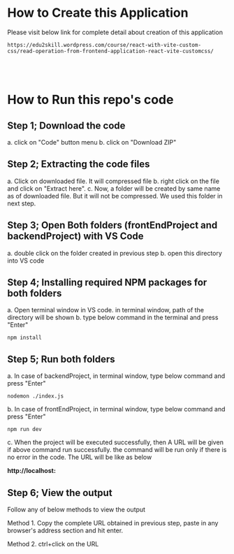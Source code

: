 # How to Create this Application

Please visit below link for complete detail about creation of this application

```
https://edu2skill.wordpress.com/course/react-with-vite-custom-css/read-operation-from-frontend-application-react-vite-customcss/
```

<br />
<br />

# How to Run this repo's code

## Step 1; Download the code

a. click on "Code" button menu
b. click on "Download ZIP"

## Step 2; Extracting the code files

a. Click on downloaded file. It will compressed file
b. right click on the file and click on "Extract here".
c. Now, a folder will be created by same name as of downloaded file. But it will not be compressed. We used this folder in next step.

## Step 3; Open Both folders (frontEndProject and backendProject) with VS Code

a. double click on the folder created in previous step
b. open this directory into VS code

## Step 4; Installing required NPM packages for both folders

a. Open terminal window in VS code. in terminal window, path of the directory will be shown
b. type below command in the terminal and press "Enter"

```
npm install
```

## Step 5; Run both folders

a. In case of backendProject, in terminal window, type below command and press "Enter"

```
nodemon ./index.js
```

b. In case of frontEndProject, in terminal window, type below command and press "Enter"

```
npm run dev
```

c. When the project will be executed successfully, then 
A URL will be given if above command run successfully. the command will be run only if there is no error in the code. The URL will be like as below

**http://localhost:**

## Step 6; View the output

Follow any of below methods to view the output

Method 1. Copy the complete URL obtained in previous step, paste in any browser's address section and hit enter.

Method 2. ctrl+click on the URL


